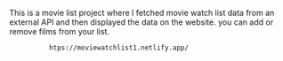 This is a movie list project where I fetched movie watch list data from an external API and then displayed the data on the website. you can add or remove films from your list.                                                 
                   
              htps://moviewatchlist1.netlify.app/      
 
